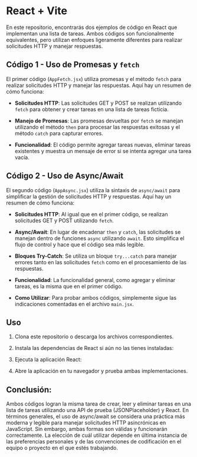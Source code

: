 # React + Vite

En este repositorio, encontrarás dos ejemplos de código en React que implementan una lista de tareas. Ambos códigos son funcionalmente equivalentes, pero utilizan enfoques ligeramente diferentes para realizar solicitudes HTTP y manejar respuestas.

## Código 1 - Uso de Promesas y `fetch`

El primer código (`AppFetch.jsx`) utiliza promesas y el método `fetch` para realizar solicitudes HTTP y manejar las respuestas. Aquí hay un resumen de cómo funciona:

- **Solicitudes HTTP**: Las solicitudes GET y POST se realizan utilizando `fetch` para obtener y crear tareas en una lista de tareas ficticia.

- **Manejo de Promesas**: Las promesas devueltas por `fetch` se manejan utilizando el método `then` para procesar las respuestas exitosas y el método `catch` para capturar errores.

- **Funcionalidad**: El código permite agregar tareas nuevas, eliminar tareas existentes y muestra un mensaje de error si se intenta agregar una tarea vacía.

## Código 2 - Uso de Async/Await

El segundo código (`AppAsync.jsx`) utiliza la sintaxis de `async/await` para simplificar la gestión de solicitudes HTTP y respuestas. Aquí hay un resumen de cómo funciona:

- **Solicitudes HTTP**: Al igual que en el primer código, se realizan solicitudes GET y POST utilizando `fetch`.

- **Async/Await**: En lugar de encadenar `then` y `catch`, las solicitudes se manejan dentro de funciones `async` utilizando `await`. Esto simplifica el flujo de control y hace que el código sea más legible.

- **Bloques Try-Catch**: Se utiliza un bloque `try...catch` para manejar errores tanto en las solicitudes `fetch` como en el procesamiento de las respuestas.

- **Funcionalidad**: La funcionalidad general, como agregar y eliminar tareas, es la misma que en el primer código.

- **Como Utilizar**: Para probar ambos códigos, simplemente sigue las indicaciones comentadas en el archivo `main.jsx`.

## Uso

1. Clona este repositorio o descarga los archivos correspondientes.

2. Instala las dependencias de React si aún no las tienes instaladas:

3. Ejecuta la aplicación React:

4. Abre la aplicación en tu navegador y prueba ambas implementaciones.

## Conclusión:
Ambos códigos logran la misma tarea de crear, leer y eliminar tareas en una lista de tareas utilizando una API de prueba (JSONPlaceholder) y React. En términos generales, el uso de async/await se considera una práctica más moderna y legible para manejar solicitudes HTTP asincrónicas en JavaScript. Sin embargo, ambas formas son válidas y funcionarán correctamente. La elección de cuál utilizar depende en última instancia de las preferencias personales y de las convenciones de codificación en el equipo o proyecto en el que estés trabajando.